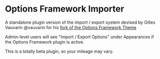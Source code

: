 Options Framework Importer
==========================

A standalone plugin version of the import / export system devised by Gilles Vauvarin @vauvarin for his [fork of the Options Framework Theme](https://github.com/vauvarin/options-framework-theme)

Admin-level users will see "Import / Export Options" under Appearances if the Options Framework plugin is active.

This is a totally beta plugin, so your mileage may vary.
